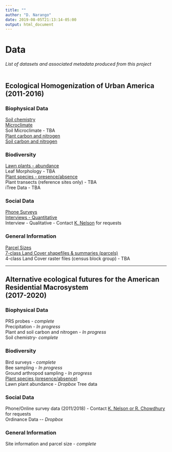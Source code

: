```yaml
---
title: ""
author: "D. Narango"
date: 2019-08-05T21:13:14-05:00
output: html_document
---
```


# **Data**
*List of datasets and associated metadata produced from this project*  
<br>  

## **Ecological Homogenization of Urban America (2011-2016)**
### **Biophysical Data**  
[Soil chemistry](https://portal.edirepository.org/nis/mapbrowse?scope=edi&identifier=306&revision=2)   
[Microclimate](https://sustainability.asu.edu/caplter/data/view/msb-cap.625.1/)  
Soil Microclimate - TBA  
[Plant carbon and nitrogen](https://portal.edirepository.org/nis/mapbrowse?scope=edi&identifier=259&revision=1)  
[Soil carbon and nitrogen](https://portal.edirepository.org/nis/mapbrowse?scope=edi&identifier=258&revision=1)


### **Biodiversity**
[Lawn plants - abundance](https://portal.edirepository.org/nis/mapbrowse?scope=edi&identifier=260&revision=1)    
Leaf Morphology  - TBA  
[Plant species - presence/absence](https://portal.edirepository.org/nis/mapbrowse?scope=edi&identifier=307&revision=1)  
Plant transects (reference sites only) - TBA  
iTree Data - TBA


### **Social Data**
[Phone Surveys](https://portal.lternet.edu/nis/mapbrowse?packageid=knb-lter-bes.4000.180)  
[Interviews - Quantitative](https://portal.edirepository.org/nis/mapbrowse?scope=edi&identifier=305&revision=1)  
Interview - Qualitative - Contact [K. Nelson](/American-Residential-Macrosystems/people/people_list/) for requests


### **General Information**
[Parcel Sizes](https://portal.lternet.edu/nis/mapbrowse?packageid=knb-lter-bes.4100.110)  
[7-class Land Cover shapefiles & summaries (parcels)](https://portal.edirepository.org/nis/mapbrowse?scope=edi&identifier=308&revision=1)   
4-class Land Cover raster files (census block group)  - TBA

---

## **Alternative ecological futures for the American Residential Macrosystem<br>(2017-2020)**  


### **Biophysical Data**
PRS probes  - *complete*  
Precipitation  - <i>In progress</i>  
Plant and soil carbon and nitrogen  - <i>In progress</i>  
Soil chemistry- *complete*  

### **Biodiversity**
Bird surveys  - *complete*  
Bee sampling - <i>In progress</i>  
Ground arthropod sampling  - <i>In progress</i>  
[Plant species (presence/absence)](https://portal.edirepository.org/nis/mapbrowse?scope=edi&identifier=309&revision=1)  
Lawn plant abundance  - <i>Dropbox</i> 
Tree data

### **Social Data**
Phone/Online survey data (2011/2018) - Contact [K. Nelson or R. Chowdhury](/American-Residential-Macrosystems/people/people_list/) for requests  
Ordinance Data -- <i>Dropbox</i>

### **General Information**
Site information and parcel size - *complete*

